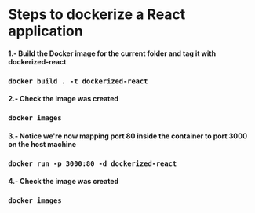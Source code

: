 # Steps to dockerize a React application

#### 1.- Build the Docker image for the current folder  and tag it with dockerized-react

### `docker build . -t dockerized-react`

#### 2.- Check the image was created

### `docker images`

#### 3.- Notice we're now mapping port 80 inside the container to port 3000 on the host machine

### `docker run -p 3000:80 -d dockerized-react`

#### 4.- Check the image was created

### `docker images`
